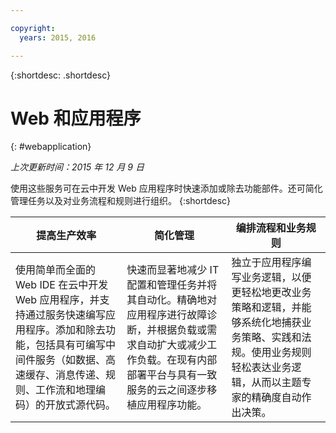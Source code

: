 ```yaml
---

copyright:
  years: 2015, 2016

---
```



{:shortdesc: .shortdesc} 

# Web 和应用程序
{: #webapplication}

*上次更新时间：2015 年 12 月 9 日*

使用这些服务可在云中开发 Web 应用程序时快速添加或除去功能部件。还可简化管理任务以及对业务流程和规则进行组织。
{:shortdesc}


提高生产效率 | 简化管理 | 编排流程和业务规则
--- | --- | ---
使用简单而全面的 Web IDE 在云中开发 Web 应用程序，并支持通过服务快速编写应用程序。添加和除去功能，包括具有可编写中间件服务（如数据、高速缓存、消息传递、规则、工作流和地理编码）的开放式源代码。 | 快速而显著地减少 IT 配置和管理任务并将其自动化。精确地对应用程序进行故障诊断，并根据负载或需求自动扩大或减少工作负载。在现有内部部署平台与具有一致服务的云之间逐步移植应用程序功能。 | 独立于应用程序编写业务逻辑，以便更轻松地更改业务策略和逻辑，并能够系统化地捕获业务策略、实践和法规。使用业务规则轻松表达业务逻辑，从而以主题专家的精确度自动作出决策。
